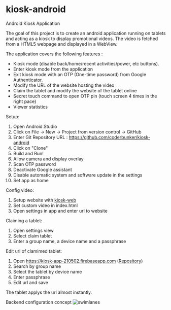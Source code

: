 # kiosk-android
Android Kiosk Application

The goal of this project is to create an android application running on tablets and acting as a kiosk to display promotional videos.
The video is fetched from a HTML5 webpage and displayed in a WebView.

The application covers the following features :

- Kiosk mode (disable back/home/recent activities/power, etc buttons). 
- Enter kiosk mode from the application
- Exit kiosk mode with an OTP (One-time password) from Google Authenticator.
- Modify the URL of the website hosting the video
- Claim the tablet and modify the website of the tablet online
- Secret touch command to open OTP pin (touch screen 4 times in the right pace)
- Viewer statistics

Setup:

1. Open Android Studio
2. Click on File -> New -> Project from version control -> GitHub
3. Enter Git Repository URL : https://github.com/coderbunker/kiosk-android
4. Click on "Clone"
5. Build and Run!
6. Allow camera and display overlay
7. Scan OTP password
8. Deactivate Google assistant
9. Disable automatic system and software update in the settings
10. Set app as home

Config video:

1. Setup website with [kiosk-web](https://github.com/coderbunker/kiosk-web)
2. Set custom video in index.html
3. Open settings in app and enter url to website

Claiming a tablet:

1. Open settings view
2. Select claim tablet
3. Enter a group name, a device name and a passphrase

Edit url of clamimed tablet:

1. Open https://kiosk-app-210502.firebaseapp.com ([Repository](https://github.com/coderbunker/kiosk-admin))
2. Search by group name
3. Select the tablet by device name
4. Enter passphrase
5. Edit url and save

The tablet applys the url almost instantly.

Backend configuration concept
![swimlanes](https://github.com/coderbunker/kiosk-android/blob/documentation/files/swimlanes.png)
